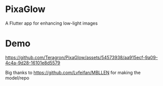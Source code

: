 # PixaGlow
A Flutter app for enhancing low-light images

# Demo

https://github.com/Teragron/PixaGlow/assets/54573938/aa915ecf-9a09-4c4a-9d28-16101e8d5579


Big thanks to https://github.com/Lvfeifan/MBLLEN for making the model/repo
